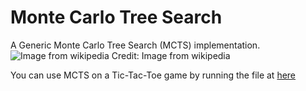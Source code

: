 # Monte Carlo Tree Search
A Generic Monte Carlo Tree Search (MCTS) implementation.
![Image from wikipedia](https://upload.wikimedia.org/wikipedia/commons/2/21/MCTS-steps.svg)
Credit: Image from wikipedia

You can use MCTS on a Tic-Tac-Toe game by running the file at [here](examples/tictactoe_mcts.py)
